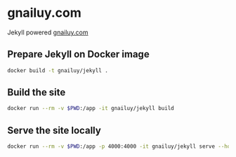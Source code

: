 gnailuy.com
===========

Jekyll powered [gnailuy.com](http://gnailuy.com/)

## Prepare Jekyll on Docker image

``` bash
docker build -t gnailuy/jekyll .
```

## Build the site

``` bash
docker run --rm -v $PWD:/app -it gnailuy/jekyll build
```

## Serve the site locally

``` bash
docker run --rm -v $PWD:/app -p 4000:4000 -it gnailuy/jekyll serve --host 0.0.0.0
```

